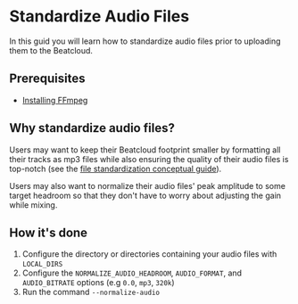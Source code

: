 # Standardize Audio Files

In this guid you will learn how to standardize audio files prior to uploading them to the Beatcloud.

## Prerequisites

* [Installing FFmpeg](../tutorials/getting_started/setup.md#FFmpeg)

## Why standardize audio files?
Users may want to keep their Beatcloud footprint smaller by formatting all their tracks as mp3 files while also ensuring the quality of their audio files is top-notch (see the [file standardization conceptual guide](../conceptual_guides/file_standardization.md#audio-file-format)).

Users may also want to normalize their audio files' peak amplitude to some target headroom so that they don't have to worry about adjusting the gain while mixing.

## How it's done

1. Configure the directory or directories containing your audio files with `LOCAL_DIRS`
1. Configure the `NORMALIZE_AUDIO_HEADROOM`, `AUDIO_FORMAT`, and `AUDIO_BITRATE` options (e.g `0.0`, `mp3`, `320k`)
1. Run the command `--normalize-audio`
